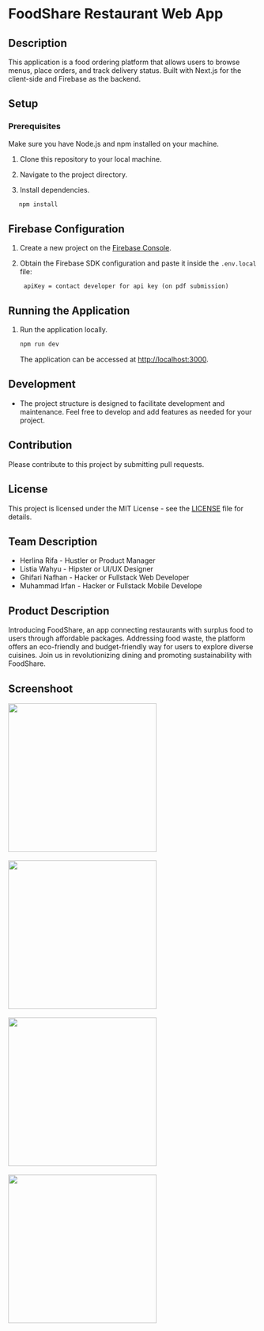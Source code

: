 # FoodShare Restaurant Web App

## Description

This application is a food ordering platform that allows users to browse menus, place orders, and track delivery status. Built with Next.js for the client-side and Firebase as the backend.

## Setup

### Prerequisites

Make sure you have Node.js and npm installed on your machine.

1. Clone this repository to your local machine.

2. Navigate to the project directory.

3. Install dependencies.
 ```bash
    npm install
   ```

## Firebase Configuration

1. Create a new project on the [Firebase Console](https://console.firebase.google.com/).

2. Obtain the Firebase SDK configuration and paste it inside the `.env.local` file:

   ```env
    apiKey = contact developer for api key (on pdf submission)
   ```

## Running the Application

1. Run the application locally.
     ```bash
    npm run dev
   ```

   The application can be accessed at [http://localhost:3000](http://localhost:3000).
   
## Development

- The project structure is designed to facilitate development and maintenance. Feel free to develop and add features as needed for your project.

## Contribution

Please contribute to this project by submitting pull requests.

## License

This project is licensed under the MIT License - see the [LICENSE](LICENSE) file for details.

## Team Description
- Herlina Rifa - Hustler or Product Manager
- Listia Wahyu - Hipster or UI/UX Designer
- Ghifari Nafhan - Hacker or Fullstack Web Developer
- Muhammad Irfan - Hacker or Fullstack Mobile Develope

## Product Description
Introducing FoodShare, an app connecting restaurants with surplus food to users through affordable packages. Addressing food waste, the platform offers an eco-friendly and budget-friendly way for users to explore diverse cuisines. Join us in revolutionizing dining and promoting sustainability with FoodShare.

## Screenshoot
<img src="https://i.imgur.com/SNTQvEj.png" height="300" />
<br /><br />
<img src="https://i.imgur.com/A8cOOvX.png" height="300" />
<br /><br />
<img src="https://i.imgur.com/neDHAn4.png" height="300" />
<br /><br />
<img src=https://i.imgur.com/sxaX5Xa.png"" height="300" />
<br /><br />

